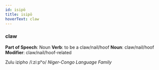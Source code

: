 ```yaml
---
id: isipö
title: isipö
hoverText: claw
---
```


### claw

**Part of Speech**: Noun
**Verb**: to be a claw/nail/hoof
**Noun**: claw/nail/hoof
**Modifier**: claw/nail/hoof-related

Zulu izipho /íːziːpʰo/
*Niger-Congo Language Family*